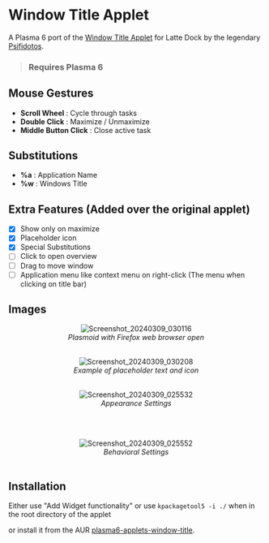 # Window Title Applet
A Plasma 6 port of the [Window Title Applet](https://github.com/psifidotos/applet-window-title/) for Latte Dock by the legendary [Psifidotos](https://github.com/psifidotos).
> ### Requires Plasma 6
## Mouse Gestures
- <b>Scroll Wheel</b> : Cycle through tasks
- <b>Double Click</b> : Maximize / Unmaximize
- <b>Middle Button Click</b> : Close active task
## Substitutions
- <b>%a</b> : Application Name
- <b>%w</b> : Windows Title
## Extra Features (Added over the original applet)

- [x] Show only on maximize
- [x] Placeholder icon
- [x] Special Substitutions
- [ ] Click to open overview
- [ ] Drag to move window
- [ ] Application menu like context menu on right-click (The menu when clicking on title bar)

## Images
<div align="center">
<p>

![Screenshot_20240309_030116](https://github.com/dhruv8sh/plasma6-window-title-applet/assets/67322047/3be393cf-616a-4eb5-ad25-aa47f4ceb250)<br/>
<i>Plasmoid with Firefox web browser open</i>
<br/><br/>
</p>

<p>

![Screenshot_20240309_030208](https://github.com/dhruv8sh/plasma6-window-title-applet/assets/67322047/52c59b33-b278-469c-9111-9ba0a0b2ae4f)<br/>
<i>Example of placeholder text and icon</i>
<br/><br/>
</p>

<p>

![Screenshot_20240309_025532](https://github.com/dhruv8sh/plasma6-window-title-applet/assets/67322047/49a7fbe9-5e9f-4e75-8b05-83e0cd87f8ec)<br/>
<i>Appearance Settings</i>

<br/><br/>
</p>

<p>

![Screenshot_20240309_025552](https://github.com/dhruv8sh/plasma6-window-title-applet/assets/67322047/dd3ced74-c8f5-44d3-9b3a-b886eef694e9)<br/>
<i>Behavioral Settings</i>
<br/><br/>
</p>

</div>

## Installation
Either use "Add Widget functionality" or use ```kpackagetool5 -i ./``` when in the root directory of the applet

or install it from the AUR [plasma6-applets-window-title](https://aur.archlinux.org/packages/plasma6-applets-window-title).

